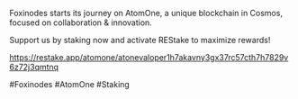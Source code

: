 Foxinodes starts its journey on AtomOne, a unique blockchain in Cosmos, focused on collaboration & innovation.

Support us by staking now and activate REStake to maximize rewards!

https://restake.app/atomone/atonevaloper1h7akavny3gx37rc57cth7h7829v6z72j3qmtnq

#Foxinodes #AtomOne #Staking